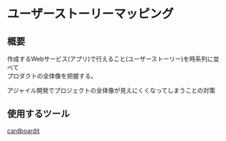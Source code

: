 # ユーザーストーリーマッピング

## 概要
作成するWebサービス(アプリ)で行えること(ユーザーストーリー)を時系列に並べて  
プロダクトの全体像を把握する。  

アジャイル開発でプロジェクトの全体像が見えにくくなってしまうことの対策  

## 使用するツール
[cardboardit](https://app.cardboardit.com/)